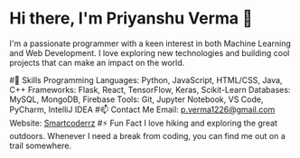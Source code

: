 # Hi there, I'm Priyanshu Verma 👋
I'm a passionate programmer with a keen interest in both Machine Learning and Web Development. I love exploring new technologies and building cool projects that can make an impact on the world.

#🌱 Skills
Programming Languages: Python, JavaScript, HTML/CSS, Java, C++
Frameworks: Flask, React, TensorFlow, Keras, Scikit-Learn
Databases: MySQL, MongoDB, Firebase
Tools: Git, Jupyter Notebook, VS Code, PyCharm, IntelliJ IDEA
#📫 Contact Me
Email: p.verma1226@gmail.com
Website: [Smartcoderrz](https://priyanshu.smartcoderz.tech/)
#⚡ Fun Fact
I love hiking and exploring the great outdoors. Whenever I need a break from coding, you can find me out on a trail somewhere.




